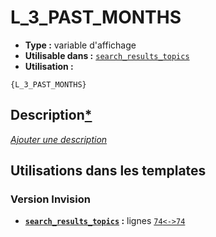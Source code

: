 # L_3_PAST_MONTHS
* __Type :__ variable d'affichage
* __Utilisable dans :__ [`search_results_topics`](../tpl/search_results_topics.md#readme)
* __Utilisation :__

```smarty
{L_3_PAST_MONTHS}
```

## Description[*](https://fa-tvars.appspot.com/var/L_3_PAST_MONTHS)
[*Ajouter une description*](https://fa-tvars.appspot.com/var/L_3_PAST_MONTHS)

## Utilisations dans les templates

### Version Invision
* __[`search_results_topics`](../tpl/search_results_topics.md#readme) :__ lignes [`74`](../src/invision/search_results_topics.tpl#L74)[`<->`](../src/invision/search_results_topics.tpl#L74-L74)[`74`](../src/invision/search_results_topics.tpl#L74)

